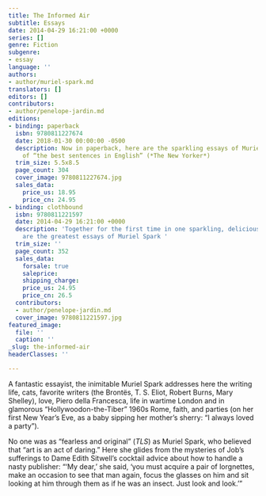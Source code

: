 ```yaml
---
title: The Informed Air
subtitle: Essays
date: 2014-04-29 16:21:00 +0000
series: []
genre: Fiction
subgenre:
- essay
language: ''
authors:
- author/muriel-spark.md
translators: []
editors: []
contributors:
- author/penelope-jardin.md
editions:
- binding: paperback
  isbn: 9780811227674
  date: 2018-01-30 00:00:00 -0500
  description: Now in paperback, here are the sparkling essays of Muriel Spark, author
    of “the best sentences in English” (*The New Yorker*)
  trim_size: 5.5x8.5
  page_count: 304
  cover_image: 9780811227674.jpg
  sales_data:
    price_us: 18.95
    price_cn: 24.95
- binding: clothbound
  isbn: 9780811221597
  date: 2014-04-29 16:21:00 +0000
  description: 'Together for the first time in one sparkling, delicious volume, here
    are the greatest essays of Muriel Spark '
  trim_size: ''
  page_count: 352
  sales_data:
    forsale: true
    saleprice: 
    shipping_charge: 
    price_us: 24.95
    price_cn: 26.5
  contributors:
  - author/penelope-jardin.md
  cover_image: 9780811221597.jpg
featured_image:
  file: ''
  caption: ''
_slug: the-informed-air
headerClasses: ''

---
```

A fantastic essayist, the inimitable Muriel Spark addresses here the writing life, cats, favorite writers (the Brontës, T. S. Eliot, Robert Burns, Mary Shelley), love, Piero della Francesca, life in wartime London and in glamorous “Hollywoodon-the-Tiber” 1960s Rome, faith, and parties (on her first New Year’s Eve, as a baby sipping her mother’s sherry: “I always loved a party”). 

No one was as “fearless and original” (_TLS_) as Muriel Spark, who believed that “art is an act of daring.” Here she glides from the mysteries of Job’s sufferings to Dame Edith Sitwell’s cocktail advice about how to handle a nasty publisher: “‘My dear,’ she said, ‘you must acquire a pair of lorgnettes, make an occasion to see that man again, focus the glasses on him and sit looking at him through them as if he was an insect. Just look and look.’” 